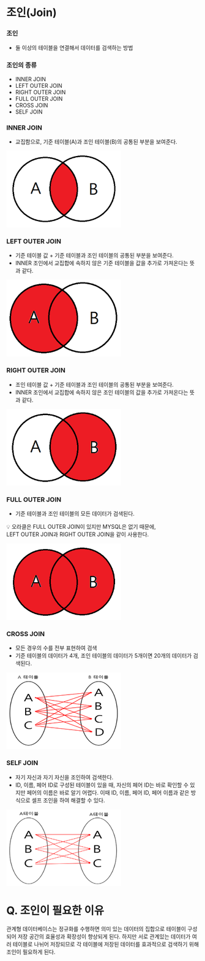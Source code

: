 # 조인(Join)

### 조인
- 둘 이상의 테이블을 연결해서 데이터를 검색하는 방법

### 조인의 종류
- INNER JOIN
- LEFT OUTER JOIN
- RIGHT OUTER JOIN
- FULL OUTER JOIN
- CROSS JOIN
- SELF JOIN

### INNER JOIN
- 교집함으로, 기준 테이블(A)과 조인 테이블(B)의 공통된 부분을 보여준다.

<img src="./inner.png" width="300" height="200"/> <br>

### LEFT OUTER JOIN
- 기준 테이블 값 + 기준 테이블과 조인 테이블의 공통된 부분을 보여준다.
- INNER 조인에서 교집합에 속하지 않은 기준 테이블을 값을 추가로 가져온다는 뜻과 같다.

<img src="./left.png" width="300" height="200"/> <br>

### RIGHT OUTER JOIN
- 조인 테이블 값 + 기준 테이블과 조인 테이블의 공통된 부분을 보여준다.
- INNER 조인에서 교집합에 속하지 않은 조인 테이블의 값을 추가로 가져온다는 뜻과 같다.

<img src="./right.png" width="300" height="200"/> <br>

### FULL OUTER JOIN
- 기준 테이블과 조인 테이블의 모든 데이터가 검색된다. 

💡  오라클은 FULL OUTER JOIN이 있지만 MYSQL은 없기 때문에, <br> LEFT OUTER JOIN과 RIGHT OUTER JOIN을 같이 사용한다. <br>

<img src="./full.png" width="300" height="200"/> <br>

### CROSS JOIN
- 모든 경우의 수를 전부 표현하여 검색
- 기준 테이블의 데이터가 4개, 조인 테이블의 데이터가 5개이면 20개의 데이터가 검색된다.

<img src="./cross.png" width="300" height="200"/> <br>


### SELF JOIN
- 자기 자신과 자기 자신을 조인하여 검색한다.
- ID, 이름, 페어 ID로 구성된 테이블이 있을 때, 자신의 페어 ID는 바로 확인할 수 있지만 페어의 이름은 바로 알기 어렵다. 이때 ID, 이름, 페어 ID, 페어 이름과 같은 방식으로 셀프 조인을 하여 해결할 수 있다.

<img src="./self.png" width="300" height="200"/> <br>



# Q. 조인이 필요한 이유
관계형 데이터베이스는 정규화를 수행하면 의미 있는 데이터의 집합으로 테이블이 구성되어 저장 공간의 효율성과 확장성이 향상되게 된다. 하지만 서로 관계있는 데이터가 여러 테이블로 나뉘어 저장되므로 각 테이블에 저장된 데이터를 효과적으로 검색하기 위해 조인이 필요하게 된다.
